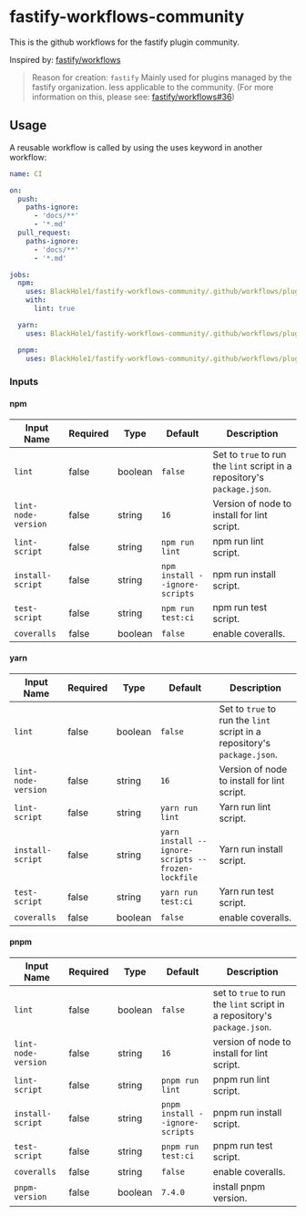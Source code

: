 # fastify-workflows-community

This is the github workflows for the fastify plugin community.

Inspired by: [fastify/workflows](fastify/workflows)

> Reason for creation: `fastify` Mainly used for plugins managed by the fastify organization. less applicable to the community. (For more information on this, please see: [fastify/workflows#36](fastify/workflows#36))

## Usage

A reusable workflow is called by using the uses keyword in another workflow:

```yml
name: CI

on:
  push:
    paths-ignore:
      - 'docs/**'
      - '*.md'
  pull_request:
    paths-ignore:
      - 'docs/**'
      - '*.md'

jobs:
  npm:
    uses: BlackHole1/fastify-workflows-community/.github/workflows/plugin-ci-npm.yml@v1.1
    with:
      lint: true

  yarn:
    uses: BlackHole1/fastify-workflows-community/.github/workflows/plugin-ci-yarn.yml@v1.1

  pnpm:
    uses: BlackHole1/fastify-workflows-community/.github/workflows/plugin-ci-pnpm.yml@v1.1
```

### Inputs

#### npm

| Input Name          | Required | Type    | Default                        | Description                                                              |
| ------------------- | -------- | ------- | ------------------------------ | ------------------------------------------------------------------------ |
| `lint`              | false    | boolean | `false`                        | Set to `true` to run the `lint` script in a repository's `package.json`. |
| `lint-node-version` | false    | string  | `16`                           | Version of node to install for lint script.                              |
| `lint-script`       | false    | string  | `npm run lint`                 | npm run lint script.                                                     |
| `install-script`    | false    | string  | `npm install --ignore-scripts` | npm run install script.                                                  |
| `test-script`       | false    | string  | `npm run test:ci`              | npm run test script.                                                     |
| `coveralls`         | false    | boolean | `false`                        | enable coveralls.                                                        |

#### yarn

| Input Name          | Required | Type    | Default                                           | Description                                                              |
| ------------------- | -------- | ------- | ------------------------------------------------- | ------------------------------------------------------------------------ |
| `lint`              | false    | boolean | `false`                                           | Set to `true` to run the `lint` script in a repository's `package.json`. |
| `lint-node-version` | false    | string  | `16`                                              | Version of node to install for lint script.                              |
| `lint-script`       | false    | string  | `yarn run lint`                                   | Yarn run lint script.                                                    |
| `install-script`    | false    | string  | `yarn install --ignore-scripts --frozen-lockfile` | Yarn run install script.                                                 |
| `test-script`       | false    | string  | `yarn run test:ci`                                | Yarn run test script.                                                    |
| `coveralls`         | false    | boolean | `false`                                           | enable coveralls.                                                        |

#### pnpm

| Input Name          | Required | Type    | Default                         | Description                                                              |
| ------------------- | -------- | ------- | ------------------------------- | ------------------------------------------------------------------------ |
| `lint`              | false    | boolean | `false`                         | set to `true` to run the `lint` script in a repository's `package.json`. |
| `lint-node-version` | false    | string  | `16`                            | version of node to install for lint script.                              |
| `lint-script`       | false    | string  | `pnpm run lint`                 | pnpm run lint script.                                                    |
| `install-script`    | false    | string  | `pnpm install --ignore-scripts` | pnpm run install script.                                                 |
| `test-script`       | false    | string  | `pnpm run test:ci`              | pnpm run test script.                                                    |
| `coveralls`         | false    | string  | `false`                         | enable coveralls.                                                        |
| `pnpm-version`      | false    | boolean | `7.4.0`                         | install pnpm version.                                                    |

[fastify/workflows]: https://github.com/fastify/workflows
[fastify/workflows#36]: https://github.com/fastify/workflows/pull/36